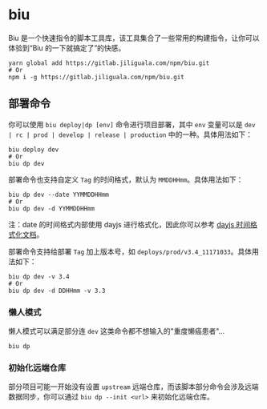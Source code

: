# biu

Biu 是一个快速指令的脚本工具库，该工具集合了一些常用的构建指令，让你可以体验到“Biu 的一下就搞定了”的快感。

```shell
yarn global add https://gitlab.jiliguala.com/npm/biu.git
# Or
npm i -g https://gitlab.jiliguala.com/npm/biu.git
```

## 部署命令

你可以使用 `biu deploy|dp [env]` 命令进行项目部署，其中 `env` 变量可以是 `dev | rc | prod | develop | release | production` 中的一种。具体用法如下：

```shell
biu deploy dev
# Or
biu dp dev
```

部署命令也支持自定义 `Tag` 的时间格式，默认为 `MMDDHHmm`。具体用法如下：

```shell
biu dp dev --date YYMMDDHHmm
# Or
biu dp dev -d YYMMDDHHmm
```

注：date 的时间格式内部使用 dayjs 进行格式化，因此你可以参考 [dayjs 时间格式化文档](https://dayjs.gitee.io/docs/zh-CN/display/format)。

部署命令支持给部署 `Tag` 加上版本号，如 `deploys/prod/v3.4_11171033`。具体用法如下：

```shell
biu dp dev -v 3.4
# Or
biu dp dev -d DDHHmm -v 3.3
```

### 懒人模式

懒人模式可以满足部分连 `dev` 这类命令都不想输入的"重度懒癌患者"...

```
biu dp
```

### 初始化远端仓库

部分项目可能一开始没有设置 `upstream` 远端仓库，而该脚本部分命令会涉及远端数据同步，你可以通过 `biu dp --init <url>` 来初始化远端仓库。
